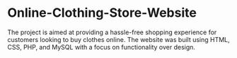 # Online-Clothing-Store-Website
The project is aimed at providing a hassle-free shopping experience for customers looking to buy clothes online. The website was built using HTML, CSS, PHP, and MySQL with a focus on functionality over design.
